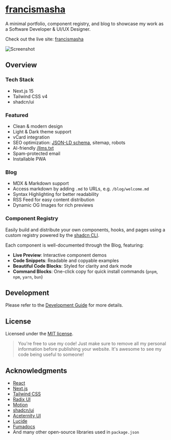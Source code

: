 # [francismasha](https://francismasha.com)

A minimal portfolio, component registry, and blog to showcase my work as a Software Developer & UI/UX Designer.

Check out the live site: [francismasha](https://francismasha)

<picture>
  <source media="(prefers-color-scheme: dark)" srcset="https://assets.francismasha.dev/images/screenshot-desktop-dark.webp">
  <source media="(prefers-color-scheme: light)" srcset="https://assets.francismasha.dev/images/screenshot-desktop-light.webp">
  <img src="https://assets.francismasha.dev/images/screenshot-desktop-light.webp" alt="Screenshot">
</picture>

## Overview

### Tech Stack

- Next.js 15
- Tailwind CSS v4
- shadcn/ui

### Featured

- Clean & modern design
- Light & Dark theme support
- vCard integration
- SEO optimization: [JSON-LD schema](https://json-ld.org), sitemap, robots
- AI-friendly [/llms.txt](https://llmstxt.org)
- Spam-protected email
- Installable PWA

### Blog

- MDX & Markdown support
- Access markdown by adding `.md` to URLs, e.g. `/blog/welcome.md`
- Syntax Highlighting for better readability
- RSS Feed for easy content distribution
- Dynamic OG Images for rich previews

### Component Registry

Easily build and distribute your own components, hooks, and pages using a custom registry powered by the [shadcn CLI](https://ui.shadcn.com/docs/cli).

Each component is well-documented through the Blog, featuring:

- **Live Preview**: Interactive component demos
- **Code Snippets**: Readable and copyable examples
- **Beautiful Code Blocks**: Styled for clarity and dark mode
- **Command Blocks**: One-click copy for quick install commands (`pnpm`, `npm`, `yarn`, `bun`)

## Development

Please refer to the [Development Guide](./DEVELOPMENT.md) for more details.

## License

Licensed under the [MIT license](./LICENSE).

> You're free to use my code! Just make sure to remove all my personal information before publishing your website. It's awesome to see my code being useful to someone!

[//]: # (## Star History)

[//]: # ()
[//]: # ([![Star History]&#40;https://starchart.cc/ncdai/chanhdai.com.svg?variant=adaptive&#41;]&#40;https://starchart.cc/ncdai/chanhdai.com&#41;)

## Acknowledgments

- [React](https://react.dev)
- [Next.js](https://nextjs.org)
- [Tailwind CSS](https://tailwindcss.com)
- [Radix UI](https://www.radix-ui.com)
- [Motion](https://motion.dev)
- [shadcn/ui](https://ui.shadcn.com)
- [Aceternity UI](https://ui.aceternity.com)
- [Lucide](https://lucide.dev)
- [Fumadocs](https://fumadocs.dev)
- And many other open-source libraries used in `package.json`

